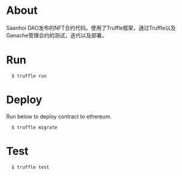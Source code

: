# About
Saanhoi DAO发布的NFT合约代码。使用了Truffle框架，通过Truffle以及Ganache管理合约的测试，迭代以及部署。

# Run
``` shell
  $ truffle run
```

# Deploy
Run below to deploy contract to ethereum.
``` shell
  $ truffle migrate
```

# Test
``` shell
  $ truffle test
```
